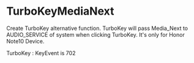 # TurboKeyMediaNext
Create TurboKey alternative function.
TurboKey will pass Media_Next to AUDIO_SERVICE of system when clicking TurboKey. It's only for Honor Note10 Device.

TurboKey : KeyEvent is 702
